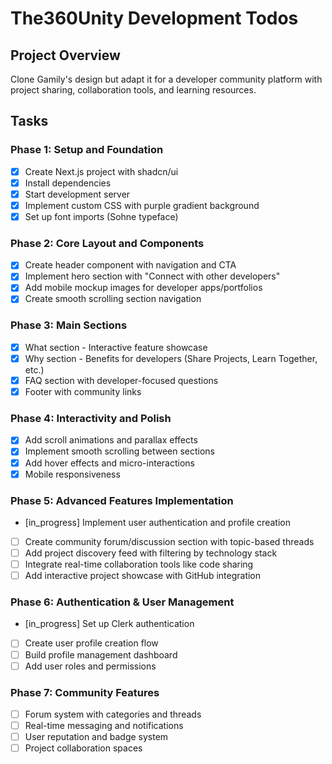 # The360Unity Development Todos

## Project Overview
Clone Gamily's design but adapt it for a developer community platform with project sharing, collaboration tools, and learning resources.

## Tasks

### Phase 1: Setup and Foundation
- [x] Create Next.js project with shadcn/ui
- [x] Install dependencies
- [x] Start development server
- [x] Implement custom CSS with purple gradient background
- [x] Set up font imports (Sohne typeface)

### Phase 2: Core Layout and Components
- [x] Create header component with navigation and CTA
- [x] Implement hero section with "Connect with other developers"
- [x] Add mobile mockup images for developer apps/portfolios
- [x] Create smooth scrolling section navigation

### Phase 3: Main Sections
- [x] What section - Interactive feature showcase
- [x] Why section - Benefits for developers (Share Projects, Learn Together, etc.)
- [x] FAQ section with developer-focused questions
- [x] Footer with community links

### Phase 4: Interactivity and Polish
- [x] Add scroll animations and parallax effects
- [x] Implement smooth scrolling between sections
- [x] Add hover effects and micro-interactions
- [x] Mobile responsiveness

### Phase 5: Advanced Features Implementation
- [in_progress] Implement user authentication and profile creation
- [ ] Create community forum/discussion section with topic-based threads
- [ ] Add project discovery feed with filtering by technology stack
- [ ] Integrate real-time collaboration tools like code sharing
- [ ] Add interactive project showcase with GitHub integration

### Phase 6: Authentication & User Management
- [in_progress] Set up Clerk authentication
- [ ] Create user profile creation flow
- [ ] Build profile management dashboard
- [ ] Add user roles and permissions

### Phase 7: Community Features
- [ ] Forum system with categories and threads
- [ ] Real-time messaging and notifications
- [ ] User reputation and badge system
- [ ] Project collaboration spaces
